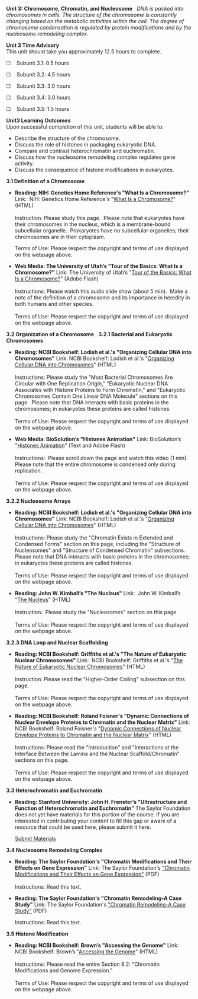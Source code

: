 **Unit 3: Chromosome, Chromatin, and Nucleosome** <span id="3"></span> 
*DNA is packed into chromosomes in cells. The structure of the
chromosome is constantly changing based on the metabolic activities
within the cell. The degree of chromosome condensation is regulated by
protein modifications and by the nucleosome remodeling complex.*

**Unit 3 Time Advisory**  
This unit should take you approximately 12.5 hours to complete.  
  
 ☐    Subunit 3.1: 0.5 hours  
  
 ☐    Subunit 3.2: 4.5 hours  
  
 ☐    Subunit 3.3: 3.0 hours  
  
 ☐    Subunit 3.4: 3.0 hours  
  
 ☐    Subunit 3.5: 1.5 hours

**Unit3 Learning Outcomes**  
Upon successful completion of this unit, students will be able to:
-   Describe the structure of the chromosome.
-   Discuss the role of histones in packaging eukaryotic DNA. 
-   Compare and contrast heterochromatin and euchromatin.
-   Discuss how the nucleosome remodeling complex regulates gene
    activity. 
-   Discuss the consequence of histone modifications in eukaryotes.

**3.1 Definition of a Chromosome** <span id="3.1"></span> 
-   **Reading: NIH: Genetics Home Reference's "What Is a Chromosome?"**
    Link:  NIH: Genetics Home Reference's "[What Is a
    Chromosome?](http://ghr.nlm.nih.gov/handbook/basics/chromosome)"
    (HTML)  
        
     Instruction: Please study this page.  Please note that eukaryotes
    have their chromosomes in the nucleus, which is a membrane-bound
    subcellular organelle.  Prokaryotes have no subcellular organelles;
    their chromosomes are in their cytoplasm.  
      
     Terms of Use: Please respect the copyright and terms of use
    displayed on the webpage above.

-   **Web Media: The University of Utah’s "Tour of the Basics: What Is a
    Chromosome?"**
    Link: The University of Utah’s "[Tour of the Basics: What Is a
    Chromosome?](http://learn.genetics.utah.edu/content/begin/traits/tour_chromosome.html)"
    (Adobe Flash)  
        
     Instructions: Please watch this audio slide show (about 5 min). 
    Make a note of the definition of a chromosome and its importance in
    heredity in both humans and other species.  
        
     Terms of Use: Please respect the copyright and terms of use
    displayed on the webpage above.

**3.2 Organization of a Chromosome** <span id="3.2"></span> 
**3.2.1 Bacterial and Eukaryotic Chromosomes** <span id="3.2.1"></span> 
-   **Reading: NCBI Bookshelf: Lodish et al.'s "Organizing Cellular DNA
    into Chromosomes"**
    Link: NCBI Bookshelf: Lodish et al.'s "[Organizing Cellular DNA into
    Chromosomes](http://www.ncbi.nlm.nih.gov/books/NBK21500/)" (HTML)  
        
     Instructions: Please study the "Most Bacterial Chromosomes Are
    Circular with One Replication Origin," "Eukaryotic Nuclear DNA
    Associates with Histone Proteins to Form Chromatin," and "Eukaryotic
    Chromosomes Contain One Linear DNA Molecule" sections on this page.
     Please note that DNA interacts with basic proteins in the
    chromosomes; in eukaryotes these proteins are called histones.  
        
     Terms of Use: Please respect the copyright and terms of use
    displayed on the webpage above.

-   **Web Media: BioSolution’s "Histones Animation"**
    Link: BioSolution’s "[Histones
    Animation](http://www.biosolutions.info/2007/05/histones.html)"
    (Text and Adobe Flash)  
        
     Instructions:  Please scroll down the page and watch this video (1
    min).  Please note that the entire chromosome is condensed only
    during replication.  
        
     Terms of Use: Please respect the copyright and terms of use
    displayed on the webpage above.

**3.2.2 Nucleosome Arrays** <span id="3.2.2"></span> 
-   **Reading: NCBI Bookshelf: Lodish et al.'s "Organizing Cellular DNA
    into Chromosomes"**
    Link: NCBI Bookshelf: Lodish et al.'s "[Organizing Cellular DNA into
    Chromosomes](http://www.ncbi.nlm.nih.gov/books/NBK21500/)" (HTML)  
        
     Instructions: Please study the "Chromatin Exists in Extended and
    Condensed Forms" section on this page, including the "Structure of
    Nucleosomes" and "Structure of Condensed Chromatin" subsections.
    Please note that DNA interacts with basic proteins in the
    chromosomes; in eukaryotes these proteins are called histones.  
        
     Terms of Use: Please respect the copyright and terms of use
    displayed on the webpage above.

-   **Reading: John W. Kimball’s "The Nucleus"**
    Link:  John W. Kimball’s "[The
    Nucleus](http://users.rcn.com/jkimball.ma.ultranet/BiologyPages/N/Nucleus.html)"
    (HTML)  
        
     Instruction:  Please study the "Nucleosomes" section on this
    page.  
        
     Terms of Use: Please respect the copyright and terms of use
    displayed on the webpage above. 

**3.2.3 DNA Loop and Nuclear Scaffolding** <span id="3.2.3"></span> 
-   **Reading: NCBI Bookshelf: Griffiths et al.'s "The Nature of
    Eukaryotic Nuclear Chromosomes"**
    Link:  NCBI Bookshelf: Griffiths et al.'s "[The Nature of Eukaryotic
    Nuclear Chromosomes](http://www.ncbi.nlm.nih.gov/books/NBK21306/)"
    (HTML)  
        
     Instruction: Please read the "Higher-Order Coiling" subsection on
    this page.  
        
     Terms of Use: Please respect the copyright and terms of use
    displayed on the webpage above.

-   **Reading: NCBI Bookshelf: Roland Foisner's "Dynamic Connections of
    Nuclear Envelope Proteins to Chromatin and the Nuclear Matrix"**
    Link: NCBI Bookshelf: Roland Foisner's "[Dynamic Connections of
    Nuclear Envelope Proteins to Chromatin and the Nuclear
    Matrix](http://www.ncbi.nlm.nih.gov/books/NBK6125/)" (HTML)  
        
     Instructions: Please read the "Introduction" and "Interactions at
    the Interface Between the Lamina and the Nuclear Scaffold/Chromatin"
    sections on this page.  
        
     Terms of Use: Please respect the copyright and terms of use
    displayed on the webpage above.

**3.3 Heterochromatin and Euchromatin** <span id="3.3"></span> 
-   **Reading: Stanford University: John H. Frenster’s "Ultrastructure
    and Function of Heterochromatin and Euchromatin"**
    The Saylor Foundation does not yet have materials for this portion
    of the course. If you are interested in contributing your content to
    fill this gap or aware of a resource that could be used here, please
    submit it here.

    [Submit Materials](/contribute/)

**3.4 Nucleosome Remodeling Complex** <span id="3.4"></span> 
-   **Reading: The Saylor Foundation's "Chromatin Modifications and
    Their Effects on Gene Expression"**
    Link: The Saylor Foundation's ["Chromatin Modifications and Their
    Effects on Gene
    Expression](http://www.saylor.org/site/wp-content/uploads/2013/10/BIO311-3.4.1-Chromatin-Modifications-and-Their-Effects-on-Gene-Expression-FINAL.pdf)["](http://www.saylor.org/site/wp-content/uploads/2013/10/BIO311-3.4.1-Chromatin-Modifications-and-Their-Effects-on-Gene-Expression-FINAL.pdf)
    (PDF)  
        
     Instructions: Read this text.

-   **Reading: The Saylor Foundation's "Chromatin Remodeling-A Case
    Study"**
    Link: The Saylor Foundation's ["Chromatin Remodeling-A Case
    Study"](http://www.saylor.org/site/wp-content/uploads/2013/10/BIO311-3.4.2-Chromatin-Remodeling-A-Case-Study-FINAL.pdf)
    (PDF)  
      
     Instructions: Read this text.

**3.5 Histone Modification** <span id="3.5"></span> 
-   **Reading: NCBI Bookshelf: Brown’s "Accessing the Genome"**
    Link: NCBI Bookshelf: Brown’s "[Accessing the
    Genome](http://www.ncbi.nlm.nih.gov/books/NBK21137/)" (HTML)  
        
     Instructions: Please read the entire Section 8.2: "Chromatin
    Modifications and Genome Expression."  
        
     Terms of Use: Please respect the copyright and terms of use
    displayed on the webpage above.


